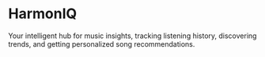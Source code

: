 # HarmonIQ
Your intelligent hub for music insights, tracking listening history, discovering trends, and getting personalized song recommendations.
